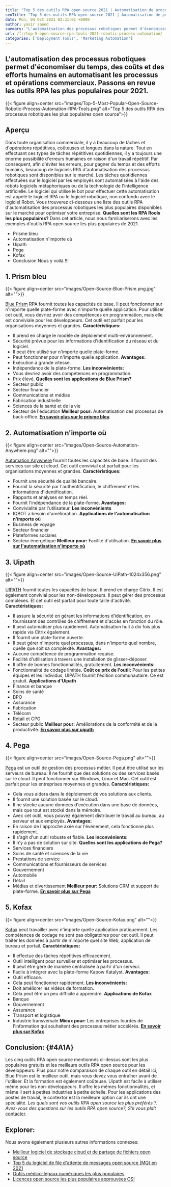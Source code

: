 ```yaml
---
title: "Top 5 des outils RPA open source 2021 | Automatisation de processus robotique" 
seoTitle: "Top 5 des outils RPA open source 2021 | Automatisation de processus robotique" 
date: Mon, 04 Oct 2021 02:31:01 +0000
author: yasir saeed
summary: "L'automatisation des processus robotiques permet d'économiser du temps, des coûts et des efforts humains en automatisant les processus et opérations commerciaux. Passons en revue les outils RPA les plus populaires pour 2021." 
url: /fr/top-5-open-source-rpa-tools-2021-robotic-process-automation/
categories: ['Deployment Tools', 'Marketing Automation']
---
```


## L'automatisation des processus robotiques permet d'économiser du temps, des coûts et des efforts humains en automatisant les processus et opérations commerciaux. Passons en revue les outils RPA les plus populaires pour 2021.

{{< figure align=center src="images/Top-5-Most-Popular-Open-Source-Robotic-Process-Automation-RPA-Tools.png" alt="Top 5 des outils RPA des processus robotiques les plus populaires open source">}}


## **Aperçu**
Dans toute organisation commerciale, il y a beaucoup de tâches et d'opérations répétitives, coûteuses et longues dans la nature. Tout en effectuant ces types de tâches répétitives quotidiennes, il y a toujours une énorme possibilité d'erreurs humaines en raison d'un travail répétitif. Par conséquent, afin d'éviter les erreurs, pour gagner du temps et des efforts humains, beaucoup de logiciels RPA d'automatisation des processus robotiques sont disponibles sur le marché.
Les tâches quotidiennes effectuées sur le logiciel par les employés sont automatisées à l'aide des robots logiciels métaphoriques ou de la technologie de l'intelligence artificielle. Le logiciel qui utilise le bot pour effectuer cette automatisation est appelé le logiciel RPA ou le logiciel robotique, non confondu avec le logiciel Robot. Vous trouverez ci-dessous une liste des outils RPA d'automatisation des processus robotiques les plus populaires disponibles sur le marché pour optimiser votre entreprise.
**Quelles sont les RPA Rools les plus populaires?**  Dans cet article, nous nous familiariserons avec les exemples d'outils RPA open source les plus populaires de 2021.
  * Prisme bleu
  * Automatisation n'importe où
  * Uipath
  * Pega
  * Kofax
  * Conclusion
Nous y voilà !!!

## 1. Prism bleu

{{< figure align=center src="images/Open-Source-Blue-Prism.png.jpg" alt="">}}

[Blue Prism][1] RPA fournit toutes les capacités de base. Il peut fonctionner sur n'importe quelle plate-forme avec n'importe quelle application. Pour utiliser cet outil, vous devriez avoir des compétences en programmation, mais elle est conviviale pour les développeurs. Cet outil est parfait pour les organisations moyennes et grandes.
**Caractéristiques:**
  * Il prend en charge le modèle de déploiement multi-environnement.
  * Sécurité prévue pour les informations d'identification du réseau et du logiciel.
  * Il peut être utilisé sur n'importe quelle plate-forme.
  * Peut fonctionner pour n'importe quelle application.
**Avantages:**
  * Exécution à grande vitesse.
  * Indépendance de la plate-forme.
**Les inconvénients:**
  * Vous devriez avoir des compétences en programmation.
  * Prix élevé.
**Quelles sont les applications de Blue Prism?** 
  * Secteur public
  * Secteur financier
  * Communications et médias
  * Fabrication industrielle
  * Sciences de la santé et de la vie
  * Secteur de l'éducation
**Meilleur pour:**  Automatisation des processus de back-office.
**[En savoir plus sur le prisme bleu][1]** 

## 2. Automatisation n'importe où

{{< figure align=center src="images/Open-Source-Automation-Anywhere.png" alt="">}}

[Automation Anywhere][2] fournit toutes les capacités de base. Il fournit des services sur site et cloud. Cet outil convivial est parfait pour les organisations moyennes et grandes.
**Caractéristiques:**
  * Fournit une sécurité de qualité bancaire.
  * Fournit la sécurité par l'authentification, le chiffrement et les informations d'identification.
  * Rapports et analyses en temps réel.
  * Fournit l'indépendance de la plate-forme.
**Avantages:**
  * Convivialité par l'utilisateur.
**Les inconvénients**
  * IQBOT a besoin d'amélioration.
**Applications de l'automatisation n'importe où** 
  * Business de voyage
  * Secteur financier
  * Plateformes sociales
  * Secteur énergétique
**Meilleur pour:**  Facilité d'utilisation.
**[En savoir plus sur l'automatisation n'importe où][2]** 

## 3. Uipath

{{< figure align=center src="images/Open-Source-UiPath-1024x356.png" alt="">}}

[UIPATH][3] fournit toutes les capacités de base. Il prend en charge Citrix. Il est également convivial pour les non-développeurs. Il peut gérer des processus complexes. Et cet outil est parfait pour toute taille d'activité.
**Caractéristiques:**
  * Il assure la sécurité en gérant les informations d'identification, en fournissant des contrôles de chiffrement et d'accès en fonction du rôle.
  * Il peut automatiser plus rapidement. Automatisation huit à dix fois plus rapide via Citrix également.
  * Il fournit une plate-forme ouverte.
  * Il peut gérer n'importe quel processus, dans n'importe quel nombre, quelle que soit sa complexité.
**Avantages:**
  * Aucune compétence de programmation requise.
  * Facilité d'utilisation à travers une installation de glisser-déposer.
  * Il offre de bonnes fonctionnalités, gratuitement.
**Les inconvénients:**
  * Fonctionnalité de codage limitée.
**Coût ou prix de l'outil:** 
Pour les petites équipes et les individus, UIPATH fournit l'édition communautaire. Ce est gratuit.
**Applications d'Uipath** 
  * Finance et banque
  * Soins de santé
  * BPO
  * Assurance
  * Fabrication
  * Télécom
  * Retail et CPG
  * Secteur public
**Meilleur pour:**  Améliorations de la conformité et de la productivité.
**[En savoir plus sur uipath][3]** 

## 4. Pega

{{< figure align=center src="images/Open-Source-Pega.png" alt="">}}

[Pega][4] est un outil de gestion des processus métier. Il peut être utilisé sur les serveurs de bureau. Il ne fournit que des solutions ou des services basés sur le cloud. Il peut fonctionner sur Windows, Linux et Mac. Cet outil est parfait pour les entreprises moyennes et grandes.
**Caractéristiques:**
  * Cela vous aidera dans le déploiement de vos solutions aux clients.
  * Il fournit une solution basée sur le cloud.
  * Il ne stocke aucune données d'exécution dans une base de données, mais que tout est stocké dans la mémoire.
  * Avec cet outil, vous pouvez également distribuer le travail au bureau, au serveur et aux employés.
**Avantages:**
  * En raison de l'approche axée sur l'événement, cela fonctionne plus rapidement.
  * Il s'agit d'un outil robuste et fiable.
**Les inconvénients:**
  * Il n'y a pas de solution sur site.
**Quelles sont les applications de Pega?** 
  * Services financiers
  * Soins de santé et sciences de la vie
  * Prestations de service
  * Communications et fournisseurs de services
  * Gouvernement
  * Automobile
  * Détail
  * Médias et divertissement
**Meilleur pour:**  Solutions CRM et support de plate-forme.
**[En savoir plus sur Pega][4]** 

## 5. Kofax

{{< figure align=center src="images/Open-Source-Kofax.png" alt="">}}

[Kofax][5] peut travailler avec n'importe quelle application pratiquement. Les compétences de codage ne sont pas obligatoires pour cet outil. Il peut traiter les données à partir de n'importe quel site Web, application de bureau et portail.
**Caractéristiques:**
  * Il effectue des tâches répétitives efficacement.
  * Outil intelligent pour surveiller et optimiser les processus.
  * Il peut être géré de manière centralisée à partir d'un serveur.
  * Facile à intégrer avec la plate-forme Kapow Katalyst.
**Avantages:**
  * Outil efficace.
  * Cela peut fonctionner rapidement.
**Les inconvénients:**
  * Doit améliorer les vidéos de formation.
  * Cela peut être un peu difficile à apprendre.
**Applications de Kofax** 
  * Banque
  * Gouvernement
  * Assurance
  * Transport et logistique
  * Industrie transversale
**Mieux pour:**  Les entreprises lourdes de l'information qui souhaitent des processus métier accélérés.
**[En savoir plus sur Kofax][5]** 

## **Conclusion:** {#4A1A}
Les cinq outils RPA open source mentionnés ci-dessus sont les plus populaires gratuits et les meilleurs outils RPA open source pour les développeurs. Plus pour notre comparaison de chaque outil en détail ici, Blue Prism est le meilleur outil, mais vous devez vous entraîner avant de l'utiliser. Et la formation est également coûteuse. Uipath est facile à utiliser même pour les non-développeurs. Il offre les mêmes fonctionnalités, et même il sert à petites industries à petite échelle. Pour les applications des postes de travail, le contextor est la meilleure option car ils ont une spécialité.
_Les quels sont vos outils RPA open source les plus préférés ?. Avez-vous des questions sur les outils RPA open source?, S'il vous plaît_ [contacter][6].

## Explorer:
Nous avons également plusieurs autres informations connexes:
  * [Meilleur logiciel de stockage cloud et de partage de fichiers open source][7]
  * [Top 5 du logiciel de file d'attente de messages open source (MQ) en 2021][8]
  * [Outils médico-légaux numériques les plus populaires][9]
  * [Licences open source les plus populaires approuvées OSI][10]

  
[1]: https://www.blueprism.com/
[2]: https://www.automationanywhere.com/
[3]: https://www.uipath.com/
[4]: https://www.pega.com/
[5]: https://www.kofax.com/
[6]: mailto:yasir.saeed@aspose.com
[7]: https://products.containerize.com/backup-and-sync/
[8]: https://blog.containerize.com/message-queue-software/top-5-open-source-message-queue-software-in-2021/
[9]: https://blog.containerize.com/digital-forensic-tools/top-5-open-source-digital-forensic-tools-in-2021/
[10]: https://blog.containerize.com/licenses-standards/top-5-most-popular-osi-approved-open-source-licenses-of-2021/
